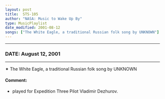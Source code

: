 ```yaml
---
layout: post
title:  STS-105
author: "NASA: Music to Wake Up By"
type: MusicPlaylist
date_modified: 2001-08-12
songs: ["The White Eagle, a traditional Russian folk song by UNKNOWN"]
---
```


----
### DATE: August 12, 2001
----
✦ The White Eagle, a traditional Russian folk song by UNKNOWN

#### Comment:
* played for Expedition Three Pilot Vladimir Dezhurov.



<br/>
<center>
	<a target="_blank"
	   href="https://twitter.com/intent/tweet?hashtags=Space,NASA,Playlist,NASAWakeupCalls,SpaceProgram&text={{ page.author}}, '{{ page.songs.first }}' {{ page.title }}, {{ page.date | date: '%B %d, %Y' }}. {{ site.url }}{{ page.url }} @nasawakeupcalls">
	   <i class="fab fa-twitter" alt="Tweet this page" style="font-size: 1.3em;"></i>
	</a>
	&nbsp; 	<i class="fas fa-user-astronaut" style="font-size: 1.5em;"></i> &nbsp;
    <a type="amzn" search="'The White Eagle, a traditional Russian folk song by UNKNOWN'" category="popular music">
        <i class="fab fa-amazon" style="font-size: 1.3em;"></i>
    </a>
</center>
